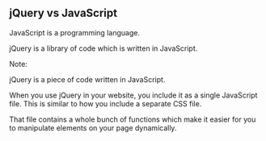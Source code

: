 ## jQuery vs JavaScript

JavaScript is a programming language.

jQuery is a library of code which is written in JavaScript.


Note:

jQuery is a piece of code written in JavaScript.

When you use jQuery in your website, you include it as a single JavaScript file. This is similar to how you include a separate CSS file.

That file contains a whole bunch of functions which make it easier for you to manipulate elements on your page dynamically.